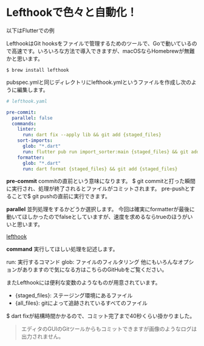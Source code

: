 # Lefthookで色々と自動化！

以下はFlutterでの例

LefthookはGit hooksをファイルで管理するためのツールで、Goで動いているので高速です。いろいろな方法で導入できますが、macOSならHomebrewが無難かと思います。

```shell
$ brew install lefthook
```

pubspec.ymlと同じディレクトリにlefthook.ymlというファイルを作成し次のように編集します。

```yaml
# lefthook.yaml

pre-commit:
  parallel: false
  commands:
    linter: 
      run: dart fix --apply lib && git add {staged_files}
    sort-imports:
      glob: "*.dart"
      run: flutter pub run import_sorter:main {staged_files} && git add {staged_files}
    formatter:
      glob: "*.dart"
      run: dart format {staged_files} && git add {staged_files}
```

**pre-commit**
commitの直前という意味になります。
$ git commitと打った瞬間に実行され、処理が終了されるとファイルがコミットされます。
pre-pushとすることで$ git pushの直前に実行できます。

**parallel**
並列処理をするかどうか選択します。
今回は確実にformatterが最後に動いてほしかったのでfalseとしていますが、速度を求めるならtrueのほうがいいと思います。

[lefthook](https://github.com/evilmartians/lefthook)

**command**
実行してほしい処理を記述します。

run: 実行するコマンド
glob: ファイルのフィルタリング
他にもいろんなオプションがありますので気になる方はこちらのGitHubをご覧ください。


またLefthookには便利な変数のようなものが用意されています。

- {staged_files}: ステージング環境にあるファイル
- {all_files}: gitによって追跡されているすべてのファイル

$ dart fixが結構時間かかるので、コミット完了まで40秒くらい掛かりました。

> エディタのGUIのGitツールからもコミットできますが画像のようなログは出力されません。
